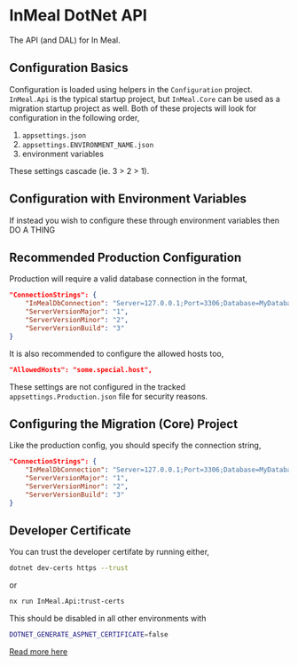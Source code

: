# InMeal DotNet API

The API (and DAL) for In Meal.

## Configuration Basics

Configuration is loaded using helpers in the `Configuration` project.
`InMeal.Api` is the typical startup project, but `InMeal.Core` can
be used as a migration startup project as well. Both of these projects
will look for configuration in the following order,

1. `appsettings.json`
2. `appsettings.ENVIRONMENT_NAME.json`
3. environment variables

These settings cascade (ie. 3 > 2 > 1).

## Configuration with Environment Variables

If instead you wish to configure these through environment variables
then DO A THING

## Recommended Production Configuration

Production will require a valid database connection in the format,

```json
"ConnectionStrings": {
    "InMealDbConnection": "Server=127.0.0.1;Port=3306;Database=MyDatabase;User=myUser;Password=verysecretpassword",
    "ServerVersionMajor": "1",
    "ServerVersionMinor": "2",
    "ServerVersionBuild": "3"
}
```

It is also recommended to configure the allowed hosts too,

```json
"AllowedHosts": "some.special.host",
```

These settings are not configured in the tracked `appsettings.Production.json` file
for security reasons.

## Configuring the Migration (Core) Project

Like the production config, you should specify the connection string,

```json
"ConnectionStrings": {
    "InMealDbConnection": "Server=127.0.0.1;Port=3306;Database=MyDatabase;User=myUser;Password=verysecretpassword",
    "ServerVersionMajor": "1",
    "ServerVersionMinor": "2",
    "ServerVersionBuild": "3"
}
```

## Developer Certificate

You can trust the developer certifate by running either,

```sh
dotnet dev-certs https --trust
```

or

```sh
nx run InMeal.Api:trust-certs
```

This should be disabled in all other environments with

```sh
DOTNET_GENERATE_ASPNET_CERTIFICATE=false
```

[Read more here](https://learn.microsoft.com/en-au/aspnet/core/security/enforcing-ssl?view=aspnetcore-8.0&tabs=visual-studio%2Clinux-ubuntu)
